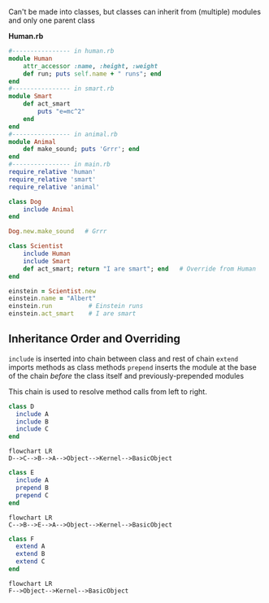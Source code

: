Can't be made into classes, but classes can inherit from (multiple) modules and only one parent class

**Human.rb**
```ruby
#---------------- in human.rb
module Human
	attr_accessor :name, :height, :weight
	def run; puts self.name + " runs"; end
end
#---------------- in smart.rb
module Smart
	def act_smart
		puts "e=mc^2"
	end
end
#---------------- in animal.rb
module Animal
	def make_sound; puts 'Grrr'; end
end
#---------------- in main.rb
require_relative 'human'
require_relative 'smart'
require_relative 'animal'

class Dog
	include Animal
end

Dog.new.make_sound   # Grrr

class Scientist
	include Human
	include Smart
	def act_smart; return "I are smart"; end   # Override from Human
end

einstein = Scientist.new
einstein.name = "Albert"
einstein.run          # Einstein runs
einstein.act_smart    # I are smart
```

## Inheritance Order and Overriding
`include` is inserted into chain between class and rest of chain
`extend` imports methods as class methods
`prepend` inserts the module at the base of the chain *before* the class itself and previously-prepended modules

This chain is used to resolve method calls from left to right.

```ruby
class D
  include A
  include B
  include C
end
```
```mermaid
flowchart LR
D-->C-->B-->A-->Object-->Kernel-->BasicObject
```

```ruby
class E
  include A
  prepend B
  prepend C
end
```
```mermaid
flowchart LR
C-->B-->E-->A-->Object-->Kernel-->BasicObject
```

```ruby
class F
  extend A
  extend B
  extend C
end
```
```mermaid
flowchart LR
F-->Object-->Kernel-->BasicObject
```
